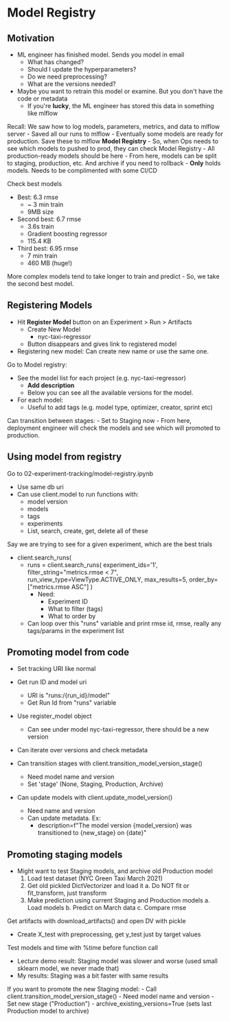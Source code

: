 # Model Registry

## Motivation
- ML engineer has finished model. Sends you model in email 
	- What has changed?
	- Should I update the hyperparameters?
	- Do we need preprocessing?
	- What are the versions needed?
- Maybe you want to retrain this model or examine. But you don't have the code or metadata
	- If you're **lucky**, the ML engineer has stored this data in something like mlflow

Recall: We saw how to log models, parameters, metrics, and data to mlflow server
	- Saved all our runs to mlflow
	- Eventually some models are ready for production. Save these to mlflow **Model Registry**
		- So, when Ops needs to see which models to pushed to prod, they can check Model Registry
		- All production-ready models should be here
	- From here, models can be split to staging, production, etc. And archive if you need to rollback
	- **Only** holds models. Needs to be complimented with some CI/CD

Check best models
- Best: 6.3 rmse
	- ~ 3 min train
	- 9MB size
- Second best: 6.7 rmse
	- 3.6s train
	- Gradient boosting regressor
	- 115.4 KB
- Third best: 6.95 rmse 
	- 7 min train
	- 460 MB (huge!)

More complex models tend to take longer to train and predict
	- So, we take the second best model.

## Registering Models
- Hit **Register Model** button on an Experiment > Run > Artifacts
	- Create New Model
		- nyc-taxi-regressor
	- Button disappears and gives link to registered model
- Registering new model: Can create new name or use the same one.

Go to Model registry:
- See the model list for each project (e.g. nyc-taxi-regressor)
	- **Add description**
	- Below you can see all the available versions for the model.
- For each model:
	- Useful to add tags (e.g. model type, optimizer, creator, sprint etc)

Can transition between stages:
	- Set to Staging now
	- From here, deployment engineer will check the models and see which will promoted to production.

## Using model from registry
Go to 02-experiment-tracking/model-registry.ipynb
- Use same db uri
- Can use client.model to run functions with:
	- model version
	- models
	- tags
	- experiments
	- List, search, create, get, delete all of these

Say we are trying to see for a given experiment, which are the best trials
- client.search_runs(
	- runs = client.search_runs(
    		experiment_ids='1',
    		filter_string="metrics.rmse < 7",
    		run_view_type=ViewType.ACTIVE_ONLY,
    		max_results=5,
	  	order_by=["metrics.rmse ASC"]
	  )
		- Need:
			- Experiment ID
			- What to filter (tags)
			- What to order by
	- Can loop over this "runs" variable and print rmse id, rmse, really any tags/params in the experiment list 

## Promoting model from code
- Set tracking URI like normal
- Get run ID and model uri
	- URI is "runs:/{run_id}/model"
	- Get Run Id from "runs" variable
- Use register_model object
	- Can see under model nyc-taxi-regressor, there should be a new version
- Can iterate over versions and check metadata

- Can transition stages with client.transition_model_version_stage()
	- Need model name and version
	- Set 'stage' (None, Staging, Production, Archive)

- Can update models with client.update_model_version()
	- Need name and version
	- Can update metadata. Ex:
		- description=f"The model version {model_version} was transitioned to {new_stage} on {date}"

## Promoting staging models
- Might want to test Staging models, and archive old Production model
	1. Load test dataset (NYC Green Taxi March 2021)
	2. Get old pickled DictVectorizer and load it 
		a. Do NOT fit or fit_transform, just transform
	3. Make prediction using current Staging and Production models
		a. Load models
		b. Predict on March data
		c. Compare rmse

Get artifacts with download_artifacts() and open DV with pickle
- Create X_test with preprocessing, get y_test just by target values

Test models and time with %time before function call
- Lecture demo result: Staging model was slower and worse (used small sklearn model, we never made that)
- My results: Staging was a bit faster with same results

If you want to promote the new Staging model:
	- Call client.transition_model_version_stage()
	- Need model name and version
	- Set new stage ("Production")
	- archive_existing_versions=True (sets last Production model to archive)

